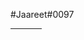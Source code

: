 #Jaareet#0097
<hr width="50vw">
<!-- Web en desarrollo, puedes obtener mas informacion visitando el apartado de informacion -->